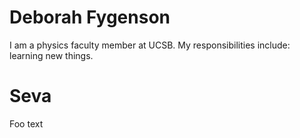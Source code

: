 # Deborah Fygenson

I am a physics faculty member at UCSB.
My responsibilities include:  learning new things.

# Seva 

Foo text
